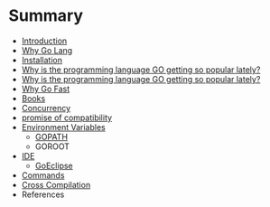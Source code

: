 # Summary

* [Introduction](README.md)
* [Why Go Lang](why-go-lang.md)
* [Installation](installation.md)
* [Why is the programming language GO getting so popular lately?](https://www.quora.com/Why-is-the-programming-language-GO-getting-so-popular-lately)
* [Why is the programming language GO getting so popular lately?](why-is-the-programming-language-go-getting-so-popular-lately.md)
* [Why Go Fast](why-go-fast.md)
* [Books](books.md)
* [Concurrency](concurrency.md)
* [promise of compatibility](promise-of-compatibility.md)
* [Environment  Variables](environment-variables.md)
  * [GOPATH](gopath.md)
  * GOROOT
* [IDE](ide.md)
  * [GoEclipse](ide/goeclipse.md)
* [Commands](commands.md)
* [Cross Compilation](cross-compilation.md)
* References

